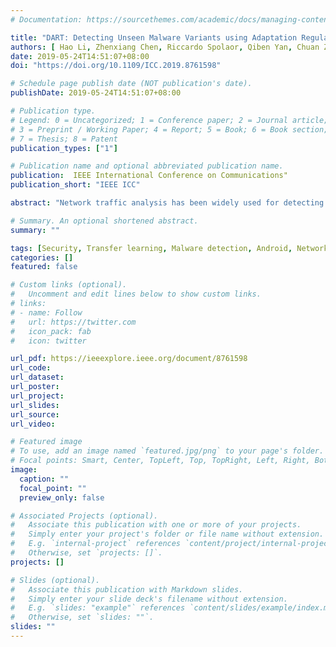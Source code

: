 ```yaml
---
# Documentation: https://sourcethemes.com/academic/docs/managing-content/

title: "DART: Detecting Unseen Malware Variants using Adaptation Regularization Transfer Learning"
authors: [ Hao Li, Zhenxiang Chen, Riccardo Spolaor, Qiben Yan, Chuan Zhao, Bo Yang ]
date: 2019-05-24T14:51:07+08:00
doi: "https://doi.org/10.1109/ICC.2019.8761598"

# Schedule page publish date (NOT publication's date).
publishDate: 2019-05-24T14:51:07+08:00

# Publication type.
# Legend: 0 = Uncategorized; 1 = Conference paper; 2 = Journal article;
# 3 = Preprint / Working Paper; 4 = Report; 5 = Book; 6 = Book section;
# 7 = Thesis; 8 = Patent
publication_types: ["1"]

# Publication name and optional abbreviated publication name.
publication:  IEEE International Conference on Communications"
publication_short: "IEEE ICC"

abstract: "Network traffic analysis has been widely used for detecting malware at a large-scale network. Nevertheless, the emerging malware variants and zero-day exploits keep posing significant challenges to malware detection systems. In this paper, we propose DART, a framework for detecting malicious network traffic based on Adaptation Regularization Transfer Learning (ARIL), which effectively copes with the unseen malware variants problem. Specifically, DART trains the adaptive classifier by simultaneously optimizing three factors: (i) the structural risk functions; (ii) the joint distribution between the known malware and unseen malware variants domains; and (iii) the manifold consistency underlying marginal distribution. In addition, DART also works with encrypted network traffic since it does not leverage information related to the packet content. We assess the effectiveness and efficiency of our proposal with a thorough set of experiments. DART achieves over 90% F-measure and 91% recall, outperforming conventional traffic classification methods and other state-of-the-art intrusion detection systems."

# Summary. An optional shortened abstract.
summary: ""

tags: [Security, Transfer learning, Malware detection, Android, Network traffic analysis]
categories: []
featured: false

# Custom links (optional).
#   Uncomment and edit lines below to show custom links.
# links:
# - name: Follow
#   url: https://twitter.com
#   icon_pack: fab
#   icon: twitter

url_pdf: https://ieeexplore.ieee.org/document/8761598
url_code:
url_dataset:
url_poster:
url_project:
url_slides:
url_source:
url_video:

# Featured image
# To use, add an image named `featured.jpg/png` to your page's folder. 
# Focal points: Smart, Center, TopLeft, Top, TopRight, Left, Right, BottomLeft, Bottom, BottomRight.
image:
  caption: ""
  focal_point: ""
  preview_only: false

# Associated Projects (optional).
#   Associate this publication with one or more of your projects.
#   Simply enter your project's folder or file name without extension.
#   E.g. `internal-project` references `content/project/internal-project/index.md`.
#   Otherwise, set `projects: []`.
projects: []

# Slides (optional).
#   Associate this publication with Markdown slides.
#   Simply enter your slide deck's filename without extension.
#   E.g. `slides: "example"` references `content/slides/example/index.md`.
#   Otherwise, set `slides: ""`.
slides: ""
---
```

